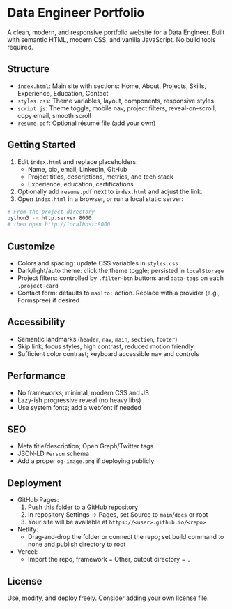 # Data Engineer Portfolio

A clean, modern, and responsive portfolio website for a Data Engineer. Built with semantic HTML, modern CSS, and vanilla JavaScript. No build tools required.

## Structure

- `index.html`: Main site with sections: Home, About, Projects, Skills, Experience, Education, Contact
- `styles.css`: Theme variables, layout, components, responsive styles
- `script.js`: Theme toggle, mobile nav, project filters, reveal-on-scroll, copy email, smooth scroll
- `resume.pdf`: Optional résumé file (add your own)

## Getting Started

1. Edit `index.html` and replace placeholders:
   - Name, bio, email, LinkedIn, GitHub
   - Project titles, descriptions, metrics, and tech stack
   - Experience, education, certifications
2. Optionally add `resume.pdf` next to `index.html` and adjust the link.
3. Open `index.html` in a browser, or run a local static server:

```bash
# From the project directory
python3 -m http.server 8000
# then open http://localhost:8000
```

## Customize

- Colors and spacing: update CSS variables in `styles.css`
- Dark/light/auto theme: click the theme toggle; persisted in `localStorage`
- Project filters: controlled by `.filter-btn` buttons and `data-tags` on each `.project-card`
- Contact form: defaults to `mailto:` action. Replace with a provider (e.g., Formspree) if desired

## Accessibility

- Semantic landmarks (`header`, `nav`, `main`, `section`, `footer`)
- Skip link, focus styles, high contrast, reduced motion friendly
- Sufficient color contrast; keyboard accessible nav and controls

## Performance

- No frameworks; minimal, modern CSS and JS
- Lazy-ish progressive reveal (no heavy libs)
- Use system fonts; add a webfont if needed

## SEO

- Meta title/description; Open Graph/Twitter tags
- JSON‑LD `Person` schema
- Add a proper `og-image.png` if deploying publicly

## Deployment

- GitHub Pages:
  1. Push this folder to a GitHub repository
  2. In repository Settings → Pages, set Source to `main`/`docs` or root
  3. Your site will be available at `https://<user>.github.io/<repo>`
- Netlify:
  - Drag‑and‑drop the folder or connect the repo; set build command to none and publish directory to root
- Vercel:
  - Import the repo, framework = Other, output directory = `.`

## License

Use, modify, and deploy freely. Consider adding your own license file.